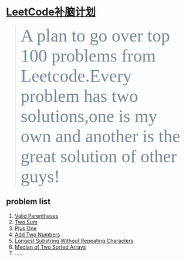 # [LeetCode补脑计划](https://leetcode.com/problemset/all/)
> <font face="微软雅黑" color=lightslategray size=12>A plan to go over top 100 problems from Leetcode.Every problem has two solutions,one is my own and another is the great solution of other guys!</font>
## problem list
1. [Valid Parentheses](https://leetcode.com/problems/valid-parentheses/description/)
2. [Two Sum](https://leetcode.com/problems/two-sum/description/)
3. [Plus One](https://leetcode.com/problems/plus-one/description/)
4. [Add Two Numbers](https://leetcode.com/problems/add-two-numbers/)
5. [Longest Substring Without Repeating Characters](https://leetcode.com/problems/longest-substring-without-repeating-characters/)
6. [Median of Two Sorted Arrays  ](https://leetcode.com/problems/median-of-two-sorted-arrays)
7. ......
